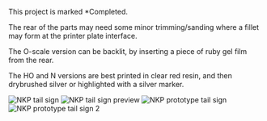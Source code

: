 This project is marked *Completed.

The rear of the parts may need some minor trimming/sanding where a fillet may form at the printer plate interface.

The O-scale version can be backlit, by inserting a piece of ruby gel film from the rear.

The HO and N versions are best printed in clear red resin, and then drybrushed silver or highlighted with a silver marker.

![NKP tail sign](https://github.com/user-attachments/assets/25c6b610-4a8a-491e-9cc5-0ea50271c1b8)
![NKP tail sign preview](https://github.com/user-attachments/assets/59722e5c-8df2-4cd3-bf8f-9168d97cb7ef)
![NKP prototype tail sign](https://github.com/user-attachments/assets/7a0da48b-8dea-415d-953b-2b9923d60f37)
![NKP prototype tail sign 2](https://github.com/user-attachments/assets/917a24f3-0cd4-4370-971b-13c65e79705f)
